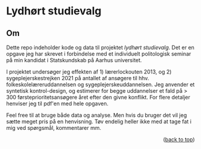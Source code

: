 # Lydhørt studievalg

<!-- ABOUT -->
## Om

Dette repo indeholder kode og data til projektet *lydhørt studievalg*. Det er en opgave jeg har skrevet i forbindelse med et individuelt politologisk seminar på min kandidat i Statskundskab på Aarhus universitet.

I projektet undersøger jeg effekten af 1) lærerlockouten 2013, og 2) sygeplejerskestrejken 2021 på antallet af ansøgere til hhv. folkeskolelæreruddannelsen og sygeplejerskeuddannelsen. Jeg anvender et syntetisk kontrol-design, og estimerer for begge uddannelser et fald på > 300 førsteprioritetsansøgere året efter den givne konflikt. For flere detaljer henviser jeg til pdf'en med hele opgaven.

Feel free til at bruge både data og analyse. Men hvis du bruger det vil jeg sætte meget pris på en henvisning. Tøv endelig heller ikke med at tage fat i mig ved spørgsmål, kommentarer mm.

<p align="right">(<a href="#readme-top">back to top</a>)</p>
